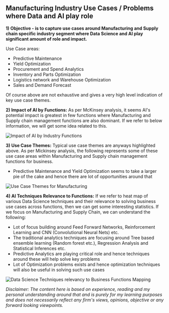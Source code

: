 
## Manufacturing Industry Use Cases / Problems where Data and AI play role

**1) Objective - is to capture use cases around Manufacturing and Supply chain specific industry segment where Data Science and AI play significant amount of role and impact.**

Use Case areas:
- Predictive Maintenance
- Yield Optimization
- Procurement and Spend Analytics
- Inventory and Parts Optimization
- Logistics network and Warehouse Optimization
- Sales and Demand Forecast

Of course above are not exhaustive and gives a very high level indication of key use case themes.

**2) Impact of AI by Functions:** As per McKinsey analysis, it seems AI's potential impact is greatest in few functions where Manufacturing and Supply chain management functions are also dominant. If we refer to below information, we will get some idea related to this.

![Impact of AI by Industry Functions](https://github.com/kkm24132/Mentoring_Enablement/blob/master/figures/ImpactofAI_Functions.png)

**3) Use Case Themes:** Typical use case themes are anyways highlighted above. As per Mickinsey analysis, the following represents some of these use case areas within Manufacturing and Supply chain management functions for business.
- Predictive Maintenance and Yield Optimization seems to take a larger pie of the cake and hence there are lot of opportunities around that

![Use Case Themes for Manufacturing](https://github.com/kkm24132/Mentoring_Enablement/blob/master/figures/UseCaseThemes.png)

**4) AI Techniques Relevance to Functions:** If we refer to heat map of various Data Science techniques and their relevance to solving business use cases across functions, then we can get some interesting statistics. If we focus on Manufacturing and Supply Chain, we can understand the following:
- Lot of focus building around Feed Forward Networks, Reinforcement Learning and CNN (Convolutional Neural Nets) etc.
- The traditional analytics techniques are focusing around Tree based ensemble learning (Random forest etc.), Regression Analysis and Statistical Inferences etc.
- Predictive Analytics are playing critical role and hence techniques around these will help solve key problems
- Lot of Optimization problems exists and hence optimization techniques will also be useful in solving such use cases

![Data Science Techniques relevancy to Business Functions Mapping](https://github.com/kkm24132/Mentoring_Enablement/blob/master/figures/DSTechToFunctionsMap.png)



*Disclaimer: The content here is based on experience, reading and my personal understanding around that and is purely for my learning purposes and does not necessarily reflect any firm's views, opinions, objective or any forward looking viewpoints.*
